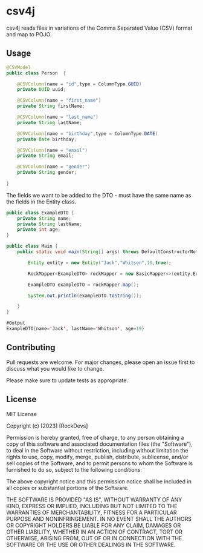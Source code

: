 # csv4j
csv4j reads files in variations of the Comma Separated Value (CSV) format and map to POJO.

## Usage


```java
@CSVModel
public class Person  {

    @CSVColumn(name = "id",type = ColumnType.GUID)
    private UUID uuid;

    @CSVColumn(name = "first_name")
    private String firstName;

    @CSVColumn(name = "last_name")
    private String lastName;

    @CSVColumn(name = "birthday",type = ColumnType.DATE)
    private Date birthday;

    @CSVColumn(name = "email")
    private String email;

    @CSVColumn(name = "gender")
    private String gender;
    
}
```
The fields we want to be added to the DTO - must have the same name as the fields in the Entity class.
```java
public class ExampleDTO {
    private String name;
    private String lastName;
    private int age;
}
```

```java
public class Main {
    public static void main(String[] args) throws DefaultConstructorNotFoundException, IllegalAccessException {

        Entity entity = new Entity("Jack","Whitson",19,true);

        RockMapper<ExampleDTO> rockMapper = new BasicMapper<>(entity,ExampleDTO.class);

        ExampleDTO exampleDTO = rockMapper.map();

        System.out.println(exampleDTO.toString());

    }
}

```

```java
#Output
ExampleDTO{name='Jack', lastName='Whitson', age=19}
```

## Contributing
Pull requests are welcome. For major changes, please open an issue first to discuss what you would like to change.

Please make sure to update tests as appropriate.

## License
MIT License

Copyright (c) [2023] [RockDevs]

Permission is hereby granted, free of charge, to any person obtaining a copy
of this software and associated documentation files (the "Software"), to deal
in the Software without restriction, including without limitation the rights
to use, copy, modify, merge, publish, distribute, sublicense, and/or sell
copies of the Software, and to permit persons to whom the Software is
furnished to do so, subject to the following conditions:

The above copyright notice and this permission notice shall be included in all
copies or substantial portions of the Software.

THE SOFTWARE IS PROVIDED "AS IS", WITHOUT WARRANTY OF ANY KIND, EXPRESS OR
IMPLIED, INCLUDING BUT NOT LIMITED TO THE WARRANTIES OF MERCHANTABILITY,
FITNESS FOR A PARTICULAR PURPOSE AND NONINFRINGEMENT. IN NO EVENT SHALL THE
AUTHORS OR COPYRIGHT HOLDERS BE LIABLE FOR ANY CLAIM, DAMAGES OR OTHER
LIABILITY, WHETHER IN AN ACTION OF CONTRACT, TORT OR OTHERWISE, ARISING FROM,
OUT OF OR IN CONNECTION WITH THE SOFTWARE OR THE USE OR OTHER DEALINGS IN THE
SOFTWARE.
